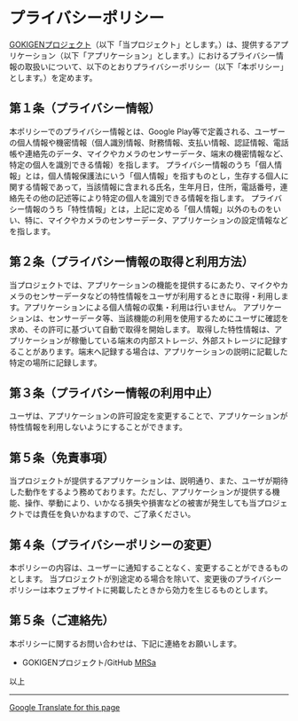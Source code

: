 
# プライバシーポリシー

[GOKIGENプロジェクト](https://github.com/MRSa/gokigen)（以下「当プロジェクト」とします。）は、提供するアプリケーション（以下「アプリケーション」とします。）におけるプライバシー情報の取扱いについて、以下のとおりプライバシーポリシー（以下「本ポリシー」とします。）を定めます。

## 第１条（プライバシー情報）

本ポリシーでのプライバシー情報とは、Google Play等で定義される、ユーザーの個人情報や機密情報（個人識別情報、財務情報、支払い情報、認証情報、電話帳や連絡先のデータ、マイクやカメラのセンサーデータ、端末の機密情報など、特定の個人を識別できる情報）を指します。
プライバシー情報のうち「個人情報」とは，個人情報保護法にいう「個人情報」を指すものとし，生存する個人に関する情報であって，当該情報に含まれる氏名，生年月日，住所，電話番号，連絡先その他の記述等により特定の個人を識別できる情報を指します。
プライバシー情報のうち「特性情報」とは，上記に定める「個人情報」以外のものをいい、特に、マイクやカメラのセンサーデータ、アプリケーションの設定情報などを指します。

## 第２条（プライバシー情報の取得と利用方法）

当プロジェクトでは、アプリケーションの機能を提供するにあたり、マイクやカメラのセンサーデータなどの特性情報をユーザが利用するときに取得・利用します。アプリケーションによる個人情報の収集・利用は行いません。
アプリケーションは、センサーデータ等、当該機能の利用を使用するためにユーザに確認を求め、その許可に基づいて自動で取得を開始します。
取得した特性情報は、アプリケーションが稼働している端末の内部ストレージ、外部ストレージに記録することがあります。端末へ記録する場合は、アプリケーションの説明に記載した特定の場所に記録します。

## 第３条（プライバシー情報の利用中止）

ユーザは、アプリケーションの許可設定を変更することで、アプリケーションが特性情報を利用しないようにすることができます。

## 第５条（免責事項）

当プロジェクトが提供するアプリケーションは、説明通り、また、ユーザが期待した動作をするよう務めております。ただし、アプリケーションが提供する機能、操作、挙動により、いかなる損失や損害などの被害が発生しても当プロジェクトでは責任を負いかねますので、ご了承ください。

## 第４条（プライバシーポリシーの変更）

本ポリシーの内容は、ユーザーに通知することなく、変更することができるものとします。
当プロジェクトが別途定める場合を除いて、変更後のプライバシーポリシーは本ウェブサイトに掲載したときから効力を生じるものとします。

## 第５条（ご連絡先）

本ポリシーに関するお問い合わせは、下記に連絡をお願いします。

* GOKIGENプロジェクト/GitHub  [MRSa](https://github.com/MRSa)

以上

----------

[Google Translate for this page](https://raw-githubusercontent-com.translate.goog/MRSa/GokigenOSDN_documents/refs/heads/main/PrivacyPolicy.md?_x_tr_sl=ja&_x_tr_tl=en&_x_tr_hl=en&_x_tr_pto=wapp "Privacy Policy(English)")
